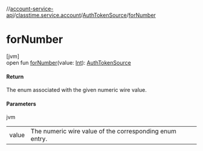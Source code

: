 //[account-service-api](../../../index.md)/[classtime.service.account](../index.md)/[AuthTokenSource](index.md)/[forNumber](for-number.md)

# forNumber

[jvm]\
open fun [forNumber](for-number.md)(value: [Int](https://kotlinlang.org/api/latest/jvm/stdlib/kotlin/-int/index.html)): [AuthTokenSource](index.md)

#### Return

The enum associated with the given numeric wire value.

#### Parameters

jvm

| | |
|---|---|
| value | The numeric wire value of the corresponding enum entry. |
